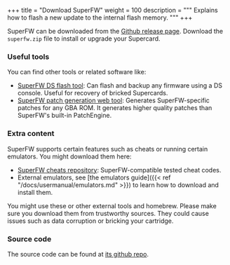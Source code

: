 +++
title = "Download SuperFW"
weight = 100
description = """
Explains how to flash a new update to the internal flash memory.
"""
+++

SuperFW can be downloaded from the [Github release page](https://github.com/davidgfnet/superfw/releases).
Download the `superfw.zip` file to install or upgrade your Supercard.

### Useful tools

You can find other tools or related software like:

  - [SuperFW DS flash tool](https://github.com/davidgfnet/superfw-nds-flasher-tool/releases): Can flash and backup any firmware using a DS console. Useful for recovery of bricked Supercards.
  - [SuperFW patch generation web tool](https://patchtool.superfw.davidgf.net): Generates SuperFW-specific patches for any GBA ROM. It generates higher quality patches than SuperFW's built-in PatchEngine.


### Extra content

SuperFW supports certain features such as cheats or running certain emulators. You might download them here:

  - [SuperFW cheats repository](https://github.com/davidgfnet/superfw-cheats/releases/): SuperFW-compatible tested cheat codes.
  - External emulators, see [the emulators guide]({{< ref "/docs/usermanual/emulators.md" >}}) to learn how to download and install them.

You might use these or other external tools and homebrew. Please make sure
you download them from trustworthy sources. They could cause issues such as
data corruption or bricking your cartridge.

### Source code

The source code can be found at [its github repo](https://github.com/davidgfnet/superfw/).

